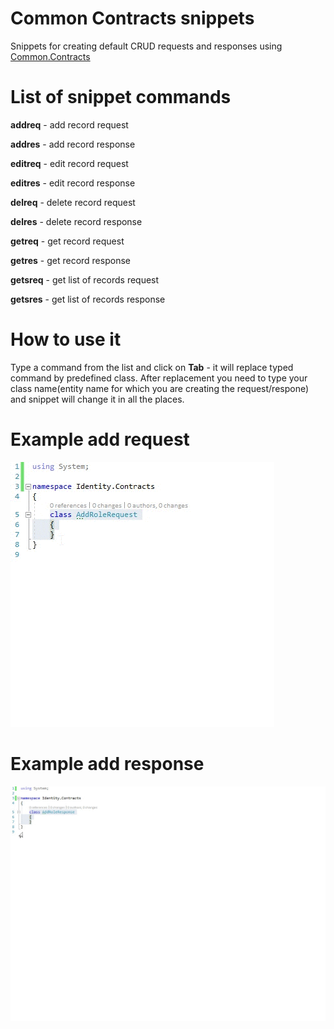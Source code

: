 # Common Contracts snippets
Snippets for creating default CRUD requests and responses using [Common.Contracts](https://github.com/valeev/Common "Common.Contracts") 

# List of snippet commands

**addreq** - add record request

**addres** - add record response

**editreq** - edit record request

**editres** - edit record response

**delreq** - delete record request

**delres** - delete record response

**getreq** - get record request

**getres** - get record response

**getsreq** - get list of records request

**getsres** - get list of records response

# How to use it

Type a command from the list and click on **Tab** - it will replace typed command by predefined class.
After replacement you need to type your class name(entity name for which you are creating the request/respone) and snippet will change it in all the places.

# Example add request

[![Add role request](https://raw.githubusercontent.com/valeev/snippets/master/Images/addRequestExample.gif "Add request")](https://raw.githubusercontent.com/valeev/snippets/master/Images/addRequestExample.gif "Add role request")

# Example add response

[![Add role response](https://raw.githubusercontent.com/valeev/snippets/master/Images/addResponseExample.gif "Add role response")](https://raw.githubusercontent.com/valeev/snippets/master/Images/addResponseExample.gif "Add role response")